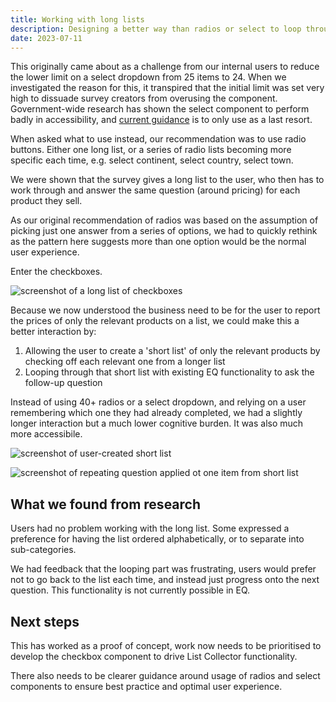```yaml
---
title: Working with long lists
description: Designing a better way than radios or select to loop through a list of products.
date: 2023-07-11
---
```


This originally came about as a challenge from our internal users to reduce the lower limit on a select dropdown from 25 items to 24. When we investigated the reason for this, it transpired that the initial limit was set very high to dissuade survey creators from overusing the component. Government-wide research has shown the select component to perform badly in accessibility, and [current guidance](https://design-system.service.gov.uk/components/select/) is to only use as a last resort.

When asked what to use instead, our recommendation was to use radio buttons. Either one long list, or a series of radio lists becoming more specific each time, e.g. select continent, select country, select town.

We were shown that the survey gives a long list to the user, who then has to work through and answer the same question (around pricing) for each product they sell.

As our original recommendation of radios was based on the assumption of picking just one answer from a series of options, we had to quickly rethink as the pattern here suggests more than one option would be the normal user experience.

Enter the checkboxes.

![screenshot of a long list of checkboxes](/creating-a-list/checkboxes.png "")

Because we now understood the business need to be for the user to report the prices of only the relevant products on a list, we could make this a better interaction by:
1. Allowing the user to create a 'short list' of only the relevant products by checking off each relevant one from a longer list
2. Looping through that short list with existing EQ functionality to ask the follow-up question

Instead of using 40+ radios or a select dropdown, and relying on a user remembering which one they had already completed, we had a slightly longer interaction but a much lower cognitive burden. It was also much more accessibile.

![screenshot of user-created short list](/creating-a-list/created-list.png "")

![screenshot of repeating question applied ot one item from short list](/creating-a-list/looping-question.png "")

## What we found from research
Users had no problem working with the long list. Some expressed a preference for having the list ordered alphabetically, or to separate into sub-categories.

We had feedback that the looping part was frustrating, users would prefer not to go back to the list each time, and instead just progress onto the next question. This functionality is not currently possible in EQ.

## Next steps
This has worked as a proof of concept, work now needs to be prioritised to develop the checkbox component to drive List Collector functionality. 

There also needs to be clearer guidance around usage of radios and select components to ensure best practice and optimal user experience.